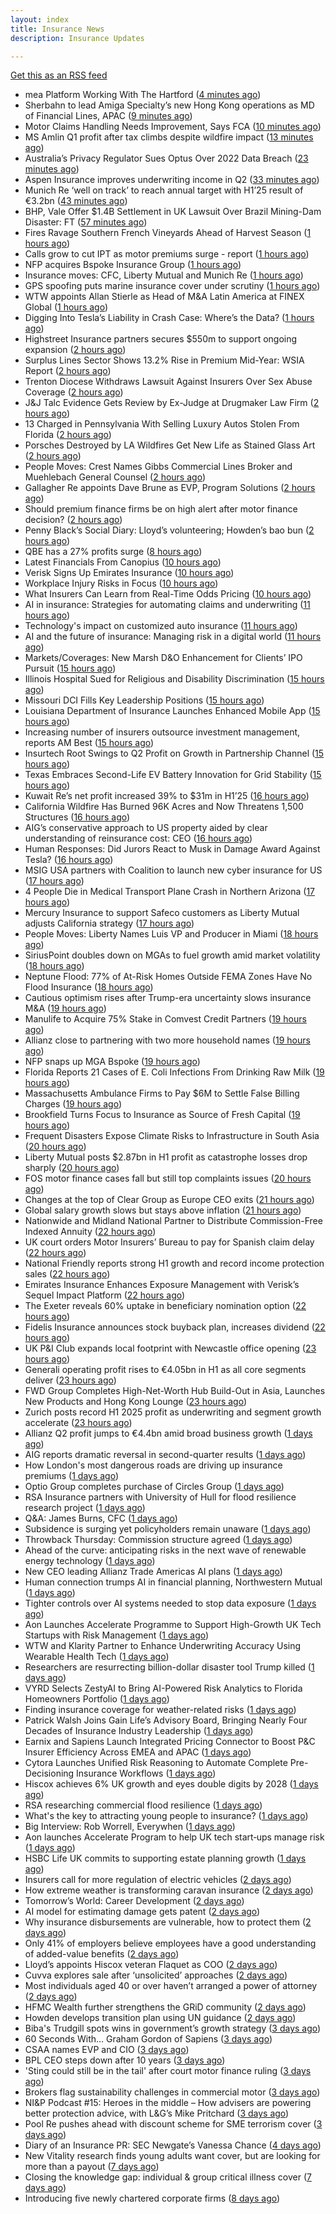```yaml
---
layout: index
title: Insurance News
description: Insurance Updates

---
```


[Get this as an RSS feed](/insurance.rss)

<!-- news_marker starts -->
- mea Platform Working With The Hartford ([4 minutes ago](https://insurance-edge.net/2025/08/08/mea-platform-working-with-the-hartford/))
- Sherbahn to lead Amiga Specialty’s new Hong Kong operations as MD of Financial Lines, APAC ([9 minutes ago](https://www.reinsurancene.ws/sherbahn-to-lead-amiga-specialtys-new-hong-kong-operations-as-md-of-financial-lines-apac/))
- Motor Claims Handling Needs Improvement, Says FCA ([10 minutes ago](https://insurance-edge.net/2025/08/08/motor-claims-handling-needs-improvement-says-fca/))
- MS Amlin Q1 profit after tax climbs despite wildfire impact ([13 minutes ago](https://www.insurancebusinessmag.com/uk/news/breaking-news/ms-amlin-q1-profit-after-tax-climbs-despite-wildfire-impact-545503.aspx))
- Australia’s Privacy Regulator Sues Optus Over 2022 Data Breach ([23 minutes ago](https://www.insurancejournal.com/news/international/2025/08/08/835002.htm))
- Aspen Insurance improves underwriting income in Q2 ([33 minutes ago](https://www.insurancebusinessmag.com/uk/news/breaking-news/aspen-insurance-improves-underwriting-income-in-q2-545500.aspx))
- Munich Re ‘well on track’ to reach annual target with H1’25 result of €3.2bn ([43 minutes ago](https://www.reinsurancene.ws/munich-re-well-on-track-to-reach-annual-target-with-h125-result-of-e3-2bn/))
- BHP, Vale Offer $1.4B Settlement in UK Lawsuit Over Brazil Mining-Dam Disaster: FT ([57 minutes ago](https://www.insurancejournal.com/news/international/2025/08/08/834999.htm))
- Fires Ravage Southern French Vineyards Ahead of Harvest Season ([1 hours ago](https://www.insurancejournal.com/news/international/2025/08/08/834994.htm))
- Calls grow to cut IPT as motor premiums surge - report ([1 hours ago](https://www.insurancebusinessmag.com/uk/news/auto-motor/calls-grow-to-cut-ipt-as-motor-premiums-surge--report-545497.aspx))
- NFP acquires Bspoke Insurance Group ([1 hours ago](https://www.insurancebusinessmag.com/uk/news/breaking-news/nfp-acquires-bspoke-insurance-group-545496.aspx))
- Insurance moves: CFC, Liberty Mutual and Munich Re ([1 hours ago](https://www.insurancebusinessmag.com/uk/news/breaking-news/insurance-moves-cfc-liberty-mutual-and-munich-re-545495.aspx))
- GPS spoofing puts marine insurance cover under scrutiny ([1 hours ago](https://www.insurancebusinessmag.com/uk/news/marine/gps-spoofing-puts-marine-insurance-cover-under-scrutiny-545493.aspx))
- WTW appoints Allan Stierle as Head of M&A Latin America at FINEX Global ([1 hours ago](https://www.reinsurancene.ws/wtw-appoints-allan-stierle-as-head-of-ma-latin-america-at-finex-global/))
- Digging Into Tesla’s Liability in Crash Case: Where’s the Data? ([1 hours ago](https://www.insurancejournal.com/news/national/2025/08/08/834964.htm))
- Highstreet Insurance partners secures $550m to support ongoing expansion ([2 hours ago](https://www.reinsurancene.ws/highstreet-insurance-partners-secures-550m-to-support-ongoing-expansion/))
- Surplus Lines Sector Shows 13.2% Rise in Premium Mid-Year: WSIA Report ([2 hours ago](https://www.insurancejournal.com/news/national/2025/08/08/834974.htm))
- Trenton Diocese Withdraws Lawsuit Against Insurers Over Sex Abuse Coverage ([2 hours ago](https://www.insurancejournal.com/news/east/2025/08/08/834988.htm))
- J&J Talc Evidence Gets Review by Ex-Judge at Drugmaker Law Firm ([2 hours ago](https://www.insurancejournal.com/news/national/2025/08/08/834978.htm))
- 13 Charged in Pennsylvania With Selling Luxury Autos Stolen From Florida ([2 hours ago](https://www.insurancejournal.com/news/east/2025/08/08/834983.htm))
- Porsches Destroyed by LA Wildfires Get New Life as Stained Glass Art ([2 hours ago](https://www.insurancejournal.com/news/west/2025/08/08/834961.htm))
- People Moves: Crest Names Gibbs Commercial Lines Broker and Muehlebach General Counsel ([2 hours ago](https://www.insurancejournal.com/news/west/2025/08/08/834935.htm))
- Gallagher Re appoints Dave Brune as EVP, Program Solutions ([2 hours ago](https://www.reinsurancene.ws/gallagher-re-appoints-dave-brune-as-evp-program-solutions/))
- Should premium finance firms be on high alert after motor finance decision? ([2 hours ago](https://www.postonline.co.uk/regulation/7958311/should-premium-finance-firms-be-on-high-alert-after-motor-finance-decision))
- Penny Black’s Social Diary: Lloyd’s volunteering; Howden’s bao bun ([2 hours ago](https://www.postonline.co.uk/people/7958082/penny-black%E2%80%99s-social-diary-lloyd%E2%80%99s-volunteering-howden%E2%80%99s-bao-bun))
- QBE has a 27% profits surge ([8 hours ago](https://www.insurancebusinessmag.com/uk/news/breaking-news/qbe-has-a-27-profits-surge-545459.aspx))
- Latest Financials From Canopius ([10 hours ago](https://insurance-edge.net/2025/08/07/latest-financials-from-canopius/))
- Verisk Signs Up Emirates Insurance ([10 hours ago](https://insurance-edge.net/2025/08/07/verisk-signs-up-emirates-insurance/))
- Workplace Injury Risks in Focus ([10 hours ago](https://insurance-edge.net/2025/08/07/workplace-injury-risks-in-focus/))
- What Insurers Can Learn from Real-Time Odds Pricing ([10 hours ago](https://insurance-edge.net/2025/08/07/what-insurers-can-learn-from-real-time-odds-pricing/))
- AI in insurance: Strategies for automating claims and underwriting ([11 hours ago](https://www.dig-in.com/opinion/strategies-for-automating-claims-and-underwriting-with-ai))
- Technology's impact on customized auto insurance ([11 hours ago](https://www.dig-in.com/opinion/how-telematics-will-customize-auto-insurance))
- AI and the future of insurance: Managing risk in a digital world ([11 hours ago](https://www.dig-in.com/opinion/using-ai-to-manage-risk-in-a-digital-world))
- Markets/Coverages: New Marsh D&O Enhancement for Clients’ IPO Pursuit ([15 hours ago](https://www.insurancejournal.com/news/national/2025/08/07/834953.htm))
- Illinois Hospital Sued for Religious and Disability Discrimination ([15 hours ago](https://www.insurancejournal.com/news/midwest/2025/08/07/834948.htm))
- Missouri DCI Fills Key Leadership Positions ([15 hours ago](https://www.insurancejournal.com/news/midwest/2025/08/07/834944.htm))
- Louisiana Department of Insurance Launches Enhanced Mobile App ([15 hours ago](https://www.insurancejournal.com/news/southcentral/2025/08/07/834941.htm))
- Increasing number of insurers outsource investment management, reports AM Best ([15 hours ago](https://www.reinsurancene.ws/increasing-number-of-insurers-outsource-investment-management-reports-am-best/))
- Insurtech Root Swings to Q2 Profit on Growth in Partnership Channel ([15 hours ago](https://www.insurancejournal.com/news/national/2025/08/07/834923.htm))
- Texas Embraces Second-Life EV Battery Innovation for Grid Stability ([15 hours ago](https://www.insurancejournal.com/news/southcentral/2025/08/07/834928.htm))
- Kuwait Re’s net profit increased 39% to $31m in H1’25 ([16 hours ago](https://www.reinsurancene.ws/kuwait-res-net-profit-increased-39-to-31m-in-h125/))
- California Wildfire Has Burned 96K Acres and Now Threatens 1,500 Structures ([16 hours ago](https://www.insurancejournal.com/news/west/2025/08/07/834924.htm))
- AIG’s conservative approach to US property aided by clear understanding of reinsurance cost: CEO ([16 hours ago](https://www.reinsurancene.ws/aigs-conservative-approach-to-us-property-aided-by-clear-understanding-of-reinsurance-cost-ceo/))
- Human Responses: Did Jurors React to Musk in Damage Award Against Tesla? ([16 hours ago](https://www.insurancejournal.com/news/national/2025/08/07/834918.htm))
- MSIG USA partners with Coalition to launch new cyber insurance for US ([17 hours ago](https://www.reinsurancene.ws/msig-usa-partners-with-coalition-to-launch-new-cyber-insurance-for-us/))
- 4 People Die in Medical Transport Plane Crash in Northern Arizona ([17 hours ago](https://www.insurancejournal.com/news/west/2025/08/07/834914.htm))
- Mercury Insurance to support Safeco customers as Liberty Mutual adjusts California strategy ([17 hours ago](https://www.reinsurancene.ws/mercury-insurance-to-support-safeco-customers-as-liberty-mutual-adjusts-california-strategy/))
- People Moves: Liberty Names Luis VP and Producer in Miami ([18 hours ago](https://www.insurancejournal.com/news/southeast/2025/08/07/834911.htm))
- SiriusPoint doubles down on MGAs to fuel growth amid market volatility ([18 hours ago](https://www.insurancebusinessmag.com/uk/news/breaking-news/siriuspoint-doubles-down-on-mgas-to-fuel-growth-amid-market-volatility-545405.aspx))
- Neptune Flood: 77% of At-Risk Homes Outside FEMA Zones Have No Flood Insurance ([18 hours ago](https://www.insurancejournal.com/news/national/2025/08/07/834908.htm))
- Cautious optimism rises after Trump-era uncertainty slows insurance M&A ([19 hours ago](https://www.insurancebusinessmag.com/uk/news/breaking-news/cautious-optimism-rises-after-trumpera-uncertainty-slows-insurance-manda-545403.aspx))
- Manulife to Acquire 75% Stake in Comvest Credit Partners ([19 hours ago](https://www.insurtechinsights.com/manulife-to-acquire-75-stake-in-comvest-credit-partners/))
- Allianz close to partnering with two more household names ([19 hours ago](https://www.postonline.co.uk/news/7958857/allianz-close-to-partnering-with-two-more-household-names))
- NFP snaps up MGA Bspoke ([19 hours ago](https://www.postonline.co.uk/news/7958856/nfp-snaps-up-mga-bspoke))
- Florida Reports 21 Cases of E. Coli Infections From Drinking Raw Milk ([19 hours ago](https://www.insurancejournal.com/news/southeast/2025/08/07/834894.htm))
- Massachusetts Ambulance Firms to Pay $6M to Settle False Billing Charges ([19 hours ago](https://www.insurancejournal.com/news/east/2025/08/07/834889.htm))
- Brookfield Turns Focus to Insurance as Source of Fresh Capital ([19 hours ago](https://www.insurancejournal.com/news/international/2025/08/07/834887.htm))
- Frequent Disasters Expose Climate Risks to Infrastructure in South Asia ([20 hours ago](https://www.insurancejournal.com/news/international/2025/08/07/834866.htm))
- Liberty Mutual posts $2.87bn in H1 profit as catastrophe losses drop sharply ([20 hours ago](https://www.insurancebusinessmag.com/uk/news/breaking-news/liberty-mutual-posts-2-87bn-in-h1-profit-as-catastrophe-losses-drop-sharply-545370.aspx))
- FOS motor finance cases fall but still top complaints issues ([20 hours ago](https://www.postonline.co.uk/personal/7958855/fos-motor-finance-cases-fall-but-still-top-complaints-issues))
- Changes at the top of Clear Group as Europe CEO exits ([21 hours ago](https://www.postonline.co.uk/news/7958854/changes-at-the-top-of-clear-group-as-europe-ceo-exits))
- Global salary growth slows but stays above inflation ([21 hours ago](https://www.insurancebusinessmag.com/uk/news/breaking-news/global-salary-growth-slows-but-stays-above-inflation-545395.aspx))
- Nationwide and Midland National Partner to Distribute Commission-Free Indexed Annuity ([22 hours ago](https://www.insurtechinsights.com/nationwide-and-midland-national-partner-to-distribute-commission-free-indexed-annuity/))
- UK court orders Motor Insurers’ Bureau to pay for Spanish claim delay ([22 hours ago](https://www.insurancebusinessmag.com/uk/news/claims/uk-court-orders-motor-insurers-bureau-to-pay-for-spanish-claim-delay-545354.aspx))
- National Friendly reports strong H1 growth and record income protection sales ([22 hours ago](https://ifamagazine.com/national-friendly-reports-strong-h1-growth-and-record-income-protection-sales/))
- Emirates Insurance Enhances Exposure Management with Verisk’s Sequel Impact Platform ([22 hours ago](https://www.insurtechinsights.com/emirates-insurance-enhances-exposure-management-with-verisks-sequel-impact-platform/))
- The Exeter reveals 60% uptake in beneficiary nomination option ([22 hours ago](https://ifamagazine.com/the-exeter-reveals-60-uptake-in-beneficiary-nomination-option/))
- Fidelis Insurance announces stock buyback plan, increases dividend ([22 hours ago](https://www.insurancebusinessmag.com/uk/news/breaking-news/fidelis-insurance-announces-stock-buyback-plan-increases-dividend-545349.aspx))
- UK P&I Club expands local footprint with Newcastle office opening ([23 hours ago](https://www.insurancebusinessmag.com/uk/news/marine/uk-pandi-club-expands-local-footprint-with-newcastle-office-opening-545347.aspx))
- Generali operating profit rises to €4.05bn in H1 as all core segments deliver ([23 hours ago](https://www.insurancebusinessmag.com/uk/news/breaking-news/generali-operating-profit-rises-to-4-05bn-in-h1-as-all-core-segments-deliver-545343.aspx))
- FWD Group Completes High-Net-Worth Hub Build-Out in Asia, Launches New Products and Hong Kong Lounge ([23 hours ago](https://www.insurtechinsights.com/fwd-group-completes-high-net-worth-hub-build-out-in-asia-launches-new-products-and-hong-kong-lounge/))
- Zurich posts record H1 2025 profit as underwriting and segment growth accelerate ([23 hours ago](https://www.insurancebusinessmag.com/uk/news/breaking-news/zurich-posts-record-h1-2025-profit-as-underwriting-and-segment-growth-accelerate-545335.aspx))
- Allianz Q2 profit jumps to €4.4bn amid broad business growth ([1 days ago](https://www.insurancebusinessmag.com/uk/news/breaking-news/allianz-q2-profit-jumps-to-4-4bn-amid-broad-business-growth-545328.aspx))
- AIG reports dramatic reversal in second-quarter results ([1 days ago](https://www.insurancebusinessmag.com/uk/news/breaking-news/aig-reports-dramatic-reversal-in-secondquarter-results-545317.aspx))
- How London's most dangerous roads are driving up insurance premiums ([1 days ago](https://www.insurancebusinessmag.com/uk/news/auto-motor/how-londons-most-dangerous-roads-are-driving-up-insurance-premiums-545316.aspx))
- Optio Group completes purchase of Circles Group ([1 days ago](https://www.insurancebusinessmag.com/uk/news/breaking-news/optio-group-completes-purchase-of-circles-group-545312.aspx))
- RSA Insurance partners with University of Hull for flood resilience research project ([1 days ago](https://www.insurancebusinessmag.com/uk/news/catastrophe/rsa-insurance-partners-with-university-of-hull-for-flood-resilience-research-project-545311.aspx))
- Q&A: James Burns, CFC ([1 days ago](https://www.postonline.co.uk/technology/7957874/qa-james-burns-cfc))
- Subsidence is surging yet policyholders remain unaware ([1 days ago](https://www.postonline.co.uk/claims/7958244/subsidence-is-surging-yet-policyholders-remain-unaware))
- Throwback Thursday: Commission structure agreed ([1 days ago](https://www.postonline.co.uk/broker/7956760/throwback-thursday-commission-structure-agreed))
- Ahead of the curve: anticipating risks in the next wave of renewable energy technology ([1 days ago](https://www.insurancebusinessmag.com/uk/news/property-insurance/ahead-of-the-curve-anticipating-risks-in-the-next-wave-of-renewable-energy-technology-538860.aspx))
- New CEO leading Allianz Trade Americas AI plans ([1 days ago](https://www.dig-in.com/news/new-ceo-leading-allianz-trade-americas-ai-plans))
- Human connection trumps AI in financial planning, Northwestern Mutual ([1 days ago](https://www.dig-in.com/news/americans-prefer-human-financial-advisors-over-ai))
- Tighter controls over AI systems needed to stop data exposure ([1 days ago](https://www.insurancebusinessmag.com/uk/business-strategy/tighter-controls-over-ai-systems-needed-to-stop-data-exposure-545264.aspx))
- Aon Launches Accelerate Programme to Support High-Growth UK Tech Startups with Risk Management ([1 days ago](https://www.insurtechinsights.com/aon-launches-accelerate-programme-to-support-high-growth-uk-tech-startups-with-risk-management/))
- WTW and Klarity Partner to Enhance Underwriting Accuracy Using Wearable Health Tech ([1 days ago](https://www.insurtechinsights.com/wtw-and-klarity-partner-to-enhance-underwriting-accuracy-using-wearable-health-tech/))
- Researchers are resurrecting billion-dollar disaster tool Trump killed ([1 days ago](https://www.dig-in.com/articles/researchers-are-resurrecting-billion-dollar-disaster-tool-trump-killed))
- VYRD Selects ZestyAI to Bring AI-Powered Risk Analytics to Florida Homeowners Portfolio ([1 days ago](https://www.insurtechinsights.com/vyrd-selects-zestyai-to-bring-ai-powered-risk-analytics-to-florida-homeowners-portfolio/))
- Finding insurance coverage for weather-related risks ([1 days ago](https://www.dig-in.com/podcast/finding-insurance-coverage-for-weather-related-risks))
- Patrick Walsh Joins Gain Life’s Advisory Board, Bringing Nearly Four Decades of Insurance Industry Leadership ([1 days ago](https://www.insurtechinsights.com/patrick-walsh-joins-gain-lifes-advisory-board-bringing-nearly-four-decades-of-insurance-industry-leadership/))
- Earnix and Sapiens Launch Integrated Pricing Connector to Boost P&C Insurer Efficiency Across EMEA and APAC ([1 days ago](https://www.insurtechinsights.com/earnix-and-sapiens-launch-integrated-pricing-connector-to-boost-pc-insurer-efficiency-across-emea-and-apac/))
- Cytora Launches Unified Risk Reasoning to Automate Complete Pre-Decisioning Insurance Workflows ([1 days ago](https://www.insurtechinsights.com/cytora-launches-unified-risk-reasoning-to-automate-complete-pre-decisioning-insurance-workflows/))
- Hiscox achieves 6% UK growth and eyes double digits by 2028 ([1 days ago](https://www.postonline.co.uk/commercial/7958852/hiscox-achieves-6-uk-growth-and-eyes-double-digits-by-2028))
- RSA researching commercial flood resilience ([1 days ago](https://www.postonline.co.uk/commercial/7958851/rsa-researching-commercial-flood-resilience))
- What's the key to attracting young people to insurance? ([1 days ago](https://www.insurancebusinessmag.com/uk/tv/whats-the-key-to-attracting-young-people-to-insurance-545181.aspx))
- Big Interview: Rob Worrell, Everywhen ([1 days ago](https://www.postonline.co.uk/broker/7958100/big-interview-rob-worrell-everywhen))
- Aon launches Accelerate Program to help UK tech start‑ups manage risk ([1 days ago](https://www.insurancebusinessmag.com/uk/news/breaking-news/aon-launches-accelerate-program-to-help-uk-tech-startups-manage-risk-545159.aspx))
- HSBC Life UK commits to supporting estate planning growth ([1 days ago](https://ifamagazine.com/hsbc-life-uk-commits-to-supporting-estate-planning-growth/))
- Insurers call for more regulation of electric vehicles ([2 days ago](https://www.postonline.co.uk/personal/7958024/insurers-call-for-more-regulation-of-electric-vehicles))
- How extreme weather is transforming caravan insurance ([2 days ago](https://www.postonline.co.uk/personal/7957924/how-extreme-weather-is-transforming-caravan-insurance))
- Tomorrow’s World: Career Development ([2 days ago](https://www.postonline.co.uk/people/7958152/tomorrow%E2%80%99s-world-career-development))
- AI model for estimating damage gets patent ([2 days ago](https://www.dig-in.com/news/ai-model-for-estimating-damage-gets-patent))
- Why insurance disbursements are vulnerable, how to protect them ([2 days ago](https://www.dig-in.com/opinion/insurance-disbursements-are-vulnerable-how-to-protect-them))
- Only 41% of employers believe employees have a good understanding of added-value benefits ([2 days ago](https://ifamagazine.com/only-41-of-employers-believe-employees-have-a-good-understanding-of-added-value-benefits/))
- Lloyd’s appoints Hiscox veteran Flaquet as COO ([2 days ago](https://www.postonline.co.uk/lloyd%E2%80%99slondon/7958317/lloyd%E2%80%99s-appoints-hiscox-veteran-flaquet-as-coo))
- Cuvva explores sale after ‘unsolicited’ approaches ([2 days ago](https://www.postonline.co.uk/news/7958316/cuvva-explores-sale-after-%E2%80%98unsolicited%E2%80%99-approaches))
- Most individuals aged 40 or over haven’t arranged a power of attorney ([2 days ago](https://ifamagazine.com/most-individuals-aged-40-or-over-havent-arranged-a-power-of-attorney/))
- HFMC Wealth further strengthens the GRiD community ([2 days ago](https://ifamagazine.com/hfmc-wealth-further-strengthens-the-grid-community/))
- Howden develops transition plan using UN guidance ([2 days ago](https://www.postonline.co.uk/broker/7958296/howden-develops-transition-plan-using-un-guidance))
- Biba's Trudgill spots wins in government’s growth strategy ([3 days ago](https://www.postonline.co.uk/regulation/7958302/bibas-trudgill-spots-wins-in-government%E2%80%99s-growth-strategy))
- 60 Seconds With… Graham Gordon of Sapiens ([3 days ago](https://www.postonline.co.uk/people/7957970/60-seconds-with%E2%80%A6-graham-gordon-of-sapiens))
- CSAA names EVP and CIO ([3 days ago](https://www.dig-in.com/news/csaa-names-evp-and-cio))
- BPL CEO steps down after 10 years ([3 days ago](https://www.postonline.co.uk/broker/7958312/bpl-ceo-steps-down-after-10-years))
- 'Sting could still be in the tail' after court motor finance ruling ([3 days ago](https://www.postonline.co.uk/news/7958304/sting-could-still-be-in-the-tail-after-court-motor-finance-ruling))
- Brokers flag sustainability challenges in commercial motor ([3 days ago](https://www.postonline.co.uk/broker/7958303/brokers-flag-sustainability-challenges-in-commercial-motor))
- NI&P Podcast #15: Heroes in the middle – How advisers are powering better protection advice, with L&G’s Mike Pritchard ([3 days ago](https://ifamagazine.com/nip-podcast-15-heroes-in-the-middle-how-advisers-are-powering-better-protection-advice-with-lgs-mike-pritchard/))
- Pool Re pushes ahead with discount scheme for SME terrorism cover ([3 days ago](https://www.postonline.co.uk/commercial/7958285/pool-re-pushes-ahead-with-discount-scheme-for-sme-terrorism-cover))
- Diary of an Insurance PR: SEC Newgate’s Vanessa Chance ([4 days ago](https://www.postonline.co.uk/people/7957848/diary-of-an-insurance-pr-sec-newgate%E2%80%99s-vanessa-chance))
- New Vitality research finds young adults want cover, but are looking for more than a payout ([7 days ago](https://ifamagazine.com/new-vitality-research-finds-young-adults-want-cover-but-are-looking-for-more-than-a-payout/))
- Closing the knowledge gap: individual & group critical illness cover ([7 days ago](https://ifamagazine.com/closing-the-knowledge-gap-individual-group-critical-illness-cover/))
- Introducing five newly chartered corporate firms ([8 days ago](https://ifamagazine.com/introducing-five-newly-chartered-corporate-firms/))

<!-- news_marker ends -->